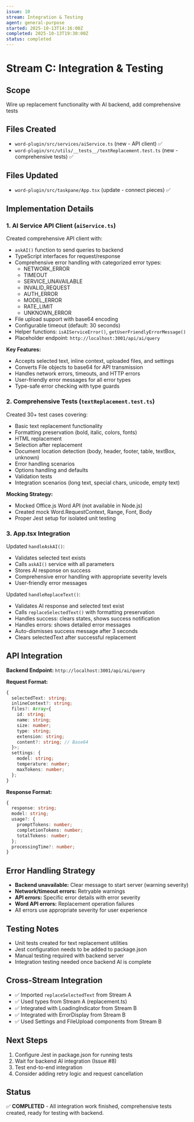 ```yaml
---
issue: 10
stream: Integration & Testing
agent: general-purpose
started: 2025-10-13T14:16:00Z
completed: 2025-10-13T19:30:00Z
status: completed
---
```


# Stream C: Integration & Testing

## Scope
Wire up replacement functionality with AI backend, add comprehensive tests

## Files Created
- `word-plugin/src/services/aiService.ts` (new - API client) ✅
- `word-plugin/src/utils/__tests__/textReplacement.test.ts` (new - comprehensive tests) ✅

## Files Updated
- `word-plugin/src/taskpane/App.tsx` (update - connect pieces) ✅

## Implementation Details

### 1. AI Service API Client (`aiService.ts`)

Created comprehensive API client with:
- `askAI()` function to send queries to backend
- TypeScript interfaces for request/response
- Comprehensive error handling with categorized error types:
  - NETWORK_ERROR
  - TIMEOUT
  - SERVICE_UNAVAILABLE
  - INVALID_REQUEST
  - AUTH_ERROR
  - MODEL_ERROR
  - RATE_LIMIT
  - UNKNOWN_ERROR
- File upload support with base64 encoding
- Configurable timeout (default: 30 seconds)
- Helper functions: `isAIServiceError()`, `getUserFriendlyErrorMessage()`
- Placeholder endpoint: `http://localhost:3001/api/ai/query`

**Key Features:**
- Accepts selected text, inline context, uploaded files, and settings
- Converts File objects to base64 for API transmission
- Handles network errors, timeouts, and HTTP errors
- User-friendly error messages for all error types
- Type-safe error checking with type guards

### 2. Comprehensive Tests (`textReplacement.test.ts`)

Created 30+ test cases covering:
- Basic text replacement functionality
- Formatting preservation (bold, italic, colors, fonts)
- HTML replacement
- Selection after replacement
- Document location detection (body, header, footer, table, textBox, unknown)
- Error handling scenarios
- Options handling and defaults
- Validation tests
- Integration scenarios (long text, special chars, unicode, empty text)

**Mocking Strategy:**
- Mocked Office.js Word API (not available in Node.js)
- Created mock Word.RequestContext, Range, Font, Body
- Proper Jest setup for isolated unit testing

### 3. App.tsx Integration

Updated `handleAskAI()`:
- Validates selected text exists
- Calls `askAI()` service with all parameters
- Stores AI response on success
- Comprehensive error handling with appropriate severity levels
- User-friendly error messages

Updated `handleReplaceText()`:
- Validates AI response and selected text exist
- Calls `replaceSelectedText()` with formatting preservation
- Handles success: clears states, shows success notification
- Handles errors: shows detailed error messages
- Auto-dismisses success message after 3 seconds
- Clears selectedText after successful replacement

## API Integration

**Backend Endpoint:** `http://localhost:3001/api/ai/query`

**Request Format:**
```typescript
{
  selectedText: string;
  inlineContext?: string;
  files?: Array<{
    id: string;
    name: string;
    size: number;
    type: string;
    extension: string;
    content?: string; // Base64
  }>;
  settings: {
    model: string;
    temperature: number;
    maxTokens: number;
  };
}
```

**Response Format:**
```typescript
{
  response: string;
  model: string;
  usage?: {
    promptTokens: number;
    completionTokens: number;
    totalTokens: number;
  };
  processingTime?: number;
}
```

## Error Handling Strategy

- **Backend unavailable:** Clear message to start server (warning severity)
- **Network/timeout errors:** Retryable warnings
- **API errors:** Specific error details with error severity
- **Word API errors:** Replacement operation failures
- All errors use appropriate severity for user experience

## Testing Notes

- Unit tests created for text replacement utilities
- Jest configuration needs to be added to package.json
- Manual testing required with backend server
- Integration testing needed once backend AI is complete

## Cross-Stream Integration

- ✅ Imported `replaceSelectedText` from Stream A
- ✅ Used types from Stream A (replacement.ts)
- ✅ Integrated with LoadingIndicator from Stream B
- ✅ Integrated with ErrorDisplay from Stream B
- ✅ Used Settings and FileUpload components from Stream B

## Next Steps

1. Configure Jest in package.json for running tests
2. Wait for backend AI integration (Issue #8)
3. Test end-to-end integration
4. Consider adding retry logic and request cancellation

## Status

✅ **COMPLETED** - All integration work finished, comprehensive tests created, ready for testing with backend.
